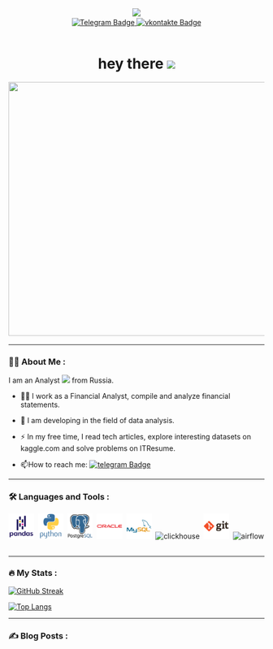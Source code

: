 <div id="header" align="center">
   <img src="https://media.giphy.com/media/cmCEsJZHYBPels360q/giphy.gif" width="100"/>
<div id="badges">
  <a href="https://t.me/evglev_tg">
    <img src="https://img.shields.io/badge/Telegram-blue?logo=telegram&logoColor=white&style=for-the-badge" alt="Telegram Badge"/>
  </a>
  <a href="https://vk.com/id74240752">
    <img src="https://img.shields.io/badge/vkontakte-blue?logo=vk&logoColor=white&style=for-the-badge" alt="vkontakte Badge"/>
  </a>
</div>
<img src="https://komarev.com/ghpvc/?username=evglev96&style=flat-square&color=blue" alt=""/>
  <h1>
    hey there
    <img src="https://media.giphy.com/media/26DN81TqLPIzBlksw/giphy.gif" width="30px"/>
  </h1>
</div>
<div align="center">
  <img src="https://thumbs.gfycat.com/BelatedVeneratedKiskadee-max-1mb.gif" width="800" height="500"/>
</div>

---

### :man_technologist: About Me :
I am an Analyst <img src="https://media.giphy.com/media/WUlplcMpOCEmTGBtBW/giphy.gif" width="30"> from Russia.
- :technologist: I work as a Financial Analyst, compile and analyze financial statements.

- :seedling: I am developing in the field of data analysis.

- :zap: In my free time, I read tech articles, explore interesting datasets on kaggle.com and solve problems on ITResume.

- :mailbox:How to reach me: [![telegram Badge](https://img.shields.io/badge/-telegram-blue?style=flat&logo=telegram&logoColor=white)](https://t.me/evglev_tg)

---

### :hammer_and_wrench: Languages and Tools :
<div> 
  <img src="https://github.com/devicons/devicon/blob/master/icons/pandas/pandas-original-wordmark.svg" title="Pandas"  alt="Pandas" width="50" height="50"/>&nbsp; 
  <img src="https://github.com/devicons/devicon/blob/master/icons/python/python-original-wordmark.svg" title="Python"  alt="Python" width="50" height="50"/>&nbsp;
  <img src="https://github.com/devicons/devicon/blob/master/icons/postgresql/postgresql-original-wordmark.svg" title="postgresql"  alt="postgresql" width="50" height="50"/>&nbsp; 
  <img src="https://github.com/devicons/devicon/blob/master/icons/oracle/oracle-original.svg" title="oracle"  alt="oracle" width="50" height="50"/>&nbsp;
  <img src="https://github.com/devicons/devicon/blob/master/icons/mysql/mysql-original-wordmark.svg" title="MySQL"  alt="MySQL" width="50" height="50"/>&nbsp;
  <img src="https://seeklogo.com/images/C/clickhouse-logo-653663F866-seeklogo.com.png" title="clickhouse"  alt="clickhouse" width="50" height="50"/>&nbsp; 
  <img src="https://github.com/devicons/devicon/blob/master/icons/git/git-original-wordmark.svg" title="Git" alt="Git" width="50" height="50"/>&nbsp;
  <img src="https://upload.wikimedia.org/wikipedia/commons/d/de/AirflowLogo.png" title="airflow" alt="airflow" width="100" height="50"/>&nbsp
</div>

---

### :fire: My Stats :
[![GitHub Streak](http://github-readme-streak-stats.herokuapp.com?user=evglev96&theme=dark&background=000000)](https://git.io/streak-stats)

[![Top Langs](https://github-readme-stats.vercel.app/api/top-langs/?username=evglev96&layout=compact&theme=vision-friendly-dark)](https://github.com/anuraghazra/github-readme-stats)

---

### :writing_hand: Blog Posts :
<!-- BLOG-POST-LIST:START -->
<!-- BLOG-POST-LIST:END -->
